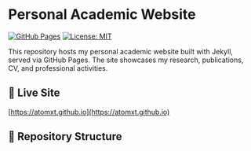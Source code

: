 # Personal Academic Website

[![GitHub Pages](https://img.shields.io/badge/website-live-brightgreen)](https://atomxt.github.io)
[![License: MIT](https://img.shields.io/badge/License-MIT-blue.svg)](LICENSE)

This repository hosts my personal academic website built with Jekyll, served via GitHub Pages. The site showcases my research, publications, CV, and professional activities.

## 🚀 Live Site
[https://atomxt.github.io](https://atomxt.github.io)

## 📁 Repository Structure

